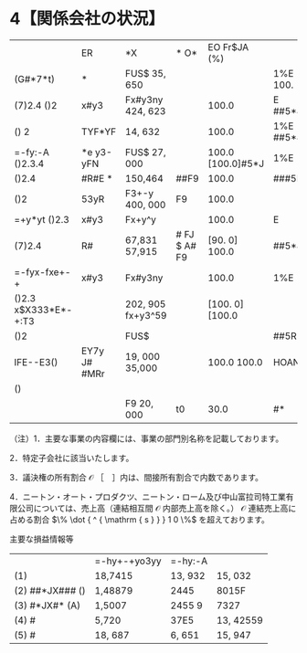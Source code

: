 # 4【関係会社の状況】

<table><tr><td></td><td>ER</td><td>*X</td><td>* O*</td><td>EO Fr$JA (%)</td><td></td></tr><tr><td>(G#*7*t)</td><td>*</td><td>FUS$ 35, 650</td><td></td><td></td><td>1%E 100.</td></tr><tr><td>(7)2.4 ()2</td><td>x#y3</td><td>Fx#y3ny 424, 623</td><td></td><td>100.0</td><td>E ##5*J</td></tr><tr><td>() 2</td><td>TYF*YF</td><td>14, 632</td><td></td><td>100.0</td><td>1%E ##5*J</td></tr><tr><td>=-fy:-A ()2.3.4</td><td>*e y3-yFN</td><td>FUS$ 27, 000</td><td></td><td>100.0 [100.0]#5*J</td><td>1%E</td></tr><tr><td>()2.4</td><td>#R#E *</td><td>150,464</td><td>##F9</td><td>100.0</td><td>###5NJ</td></tr><tr><td>()2</td><td>53yR</td><td>F3+-y 400, 000</td><td>F9</td><td>100.0</td><td></td></tr><tr><td>=+y*yt ()2.3</td><td>x#y3</td><td>Fx+y^y</td><td></td><td>100.0</td><td>E</td></tr><tr><td>(7)2.4</td><td>R#</td><td>67,831 57,915</td><td># FJ $ A#   F9</td><td>[90. 0] 100.0</td><td>##5*J</td></tr><tr><td>=-fyx-fxe+-+</td><td>x#y3</td><td>Fx#y3ny</td><td></td><td>100.0</td><td>1%E</td></tr><tr><td>()2.3 x$X333*E*-+:T3</td><td></td><td>202, 905 fx+y3^59</td><td></td><td>[100. 0] [100.0</td><td></td></tr><tr><td>()2</td><td></td><td>FUS$</td><td></td><td></td><td>##5R*J</td></tr><tr><td>IFE--E3()</td><td>EY7y J# #MRr</td><td>19, 000 35,000</td><td></td><td>100.0 100.0</td><td>HOAN</td></tr><tr><td>()</td><td></td><td></td><td></td><td></td><td></td></tr><tr><td></td><td></td><td>F9 20, 000</td><td>t0</td><td>30.0</td><td>#*</td></tr></table>

（注）1．主要な事業の内容欄には、事業の部門別名称を記載しております。

2．特定子会社に該当いたします。

3．議決権の所有割合 $\mathcal { O }$ ［　］内は、間接所有割合で内数であります。

4．ニートン・オート・プロダクツ、ニートン・ローム及び中山富拉司特工業有限公司については、売上高（連結相互間 $\mathcal { O }$ 内部売上高を除く。） $\mathcal { O }$ 連結売上高に占める割合 $\% \dot { ^ { \mathrm { s } } } 1 0 \%$ を超えております。

主要な損益情報等  

<table><tr><td></td><td>=-hy+-+yo3yy</td><td>=-hy:-A</td><td></td></tr><tr><td>(1) </td><td>18,7415</td><td>13, 932</td><td>15, 032</td></tr><tr><td>(2) ##*JX### ()</td><td>1,48879</td><td>2445</td><td>8015F</td></tr><tr><td>(3) #*JX#* (A)</td><td>1,5007</td><td>2455 9</td><td>7327</td></tr><tr><td>(4) #</td><td>5,720</td><td>37E5</td><td>13, 42559</td></tr><tr><td>(5) #</td><td>18, 687</td><td>6, 651</td><td>15, 947</td></tr></table>